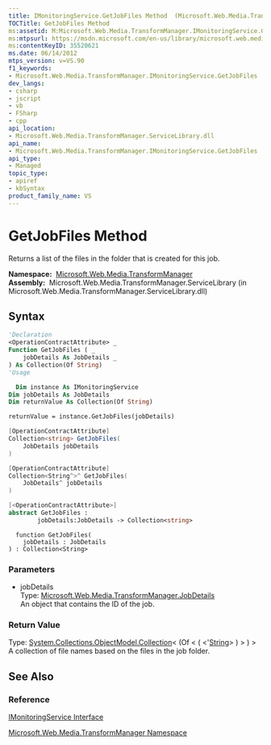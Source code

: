 ```yaml
---
title: IMonitoringService.GetJobFiles Method  (Microsoft.Web.Media.TransformManager)
TOCTitle: GetJobFiles Method
ms:assetid: M:Microsoft.Web.Media.TransformManager.IMonitoringService.GetJobFiles(Microsoft.Web.Media.TransformManager.JobDetails)
ms:mtpsurl: https://msdn.microsoft.com/en-us/library/microsoft.web.media.transformmanager.imonitoringservice.getjobfiles(v=VS.90)
ms:contentKeyID: 35520621
ms.date: 06/14/2012
mtps_version: v=VS.90
f1_keywords:
- Microsoft.Web.Media.TransformManager.IMonitoringService.GetJobFiles
dev_langs:
- csharp
- jscript
- vb
- FSharp
- cpp
api_location:
- Microsoft.Web.Media.TransformManager.ServiceLibrary.dll
api_name:
- Microsoft.Web.Media.TransformManager.IMonitoringService.GetJobFiles
api_type:
- Managed
topic_type:
- apiref
- kbSyntax
product_family_name: VS
---
```


# GetJobFiles Method

Returns a list of the files in the folder that is created for this job.

**Namespace:**  [Microsoft.Web.Media.TransformManager](microsoft-web-media-transformmanager-namespace.md)  
**Assembly:**  Microsoft.Web.Media.TransformManager.ServiceLibrary (in Microsoft.Web.Media.TransformManager.ServiceLibrary.dll)

## Syntax

```vb
'Declaration
<OperationContractAttribute> _
Function GetJobFiles ( _
    jobDetails As JobDetails _
) As Collection(Of String)
'Usage

  Dim instance As IMonitoringService
Dim jobDetails As JobDetails
Dim returnValue As Collection(Of String)

returnValue = instance.GetJobFiles(jobDetails)
```

```csharp
[OperationContractAttribute]
Collection<string> GetJobFiles(
    JobDetails jobDetails
)
```

```cpp
[OperationContractAttribute]
Collection<String^>^ GetJobFiles(
    JobDetails^ jobDetails
)
```

``` fsharp
[<OperationContractAttribute>]
abstract GetJobFiles : 
        jobDetails:JobDetails -> Collection<string> 
```

```jscript
  function GetJobFiles(
    jobDetails : JobDetails
) : Collection<String>
```

### Parameters

  - jobDetails  
    Type: [Microsoft.Web.Media.TransformManager.JobDetails](jobdetails-class-microsoft-web-media-transformmanager.md)  
    An object that contains the ID of the job.  

### Return Value

Type: [System.Collections.ObjectModel.Collection](https://msdn.microsoft.com/library/ms132397)\< (Of \< ( \<'[String](https://msdn.microsoft.com/library/s1wwdcbf)\> ) \> ) \>  
A collection of file names based on the files in the job folder.  

## See Also

### Reference

[IMonitoringService Interface](imonitoringservice-interface-microsoft-web-media-transformmanager.md)

[Microsoft.Web.Media.TransformManager Namespace](microsoft-web-media-transformmanager-namespace.md)

